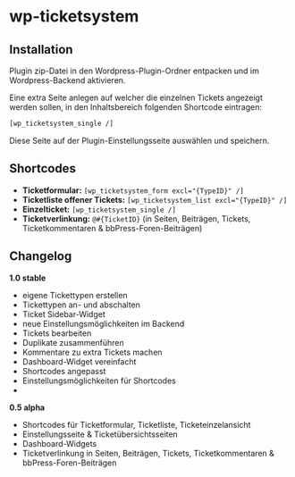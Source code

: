 wp-ticketsystem
===============

Installation
------------
Plugin zip-Datei in den Wordpress-Plugin-Ordner entpacken und im Wordpress-Backend aktivieren.

Eine extra Seite anlegen auf welcher die einzelnen Tickets angezeigt werden sollen, in den Inhaltsbereich folgenden Shortcode eintragen:
```html
[wp_ticketsystem_single /]
```
Diese Seite auf der Plugin-Einstellungsseite auswählen und speichern.



Shortcodes
------------
+ **Ticketformular:** `[wp_ticketsystem_form excl="{TypeID}" /]`
+ **Ticketliste offener Tickets:** `[wp_ticketsystem_list excl="{TypeID}" /]`
+ **Einzelticket:** `[wp_ticketsystem_single /]`
+ **Ticketverlinkung:** `@#{TicketID}` (in Seiten, Beiträgen, Tickets, Ticketkommentaren & bbPress-Foren-Beiträgen)


Changelog
------------
**1.0 stable**
+ eigene Tickettypen erstellen
+ Tickettypen an- und abschalten
+ Ticket Sidebar-Widget
+ neue Einstellungsmöglichkeiten im Backend
+ Tickets bearbeiten
+ Duplikate zusammenführen
+ Kommentare zu extra Tickets machen
+ Dashboard-Widget vereinfacht
+ Shortcodes angepasst
+ Einstellungsmöglichkeiten für Shortcodes
+ 

**0.5 alpha**
+ Shortcodes für Ticketformular, Ticketliste, Ticketeinzelansicht
+ Einstellungsseite & Ticketübersichtsseiten
+ Dashboard-Widgets
+ Ticketverlinkung in Seiten, Beiträgen, Tickets, Ticketkommentaren & bbPress-Foren-Beiträgen
